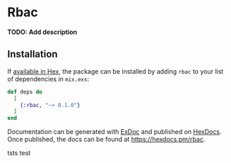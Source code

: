 # Rbac

**TODO: Add description**

## Installation

If [available in Hex](https://hex.pm/docs/publish), the package can be installed
by adding `rbac` to your list of dependencies in `mix.exs`:

```elixir
def deps do
  [
    {:rbac, "~> 0.1.0"}
  ]
end
```

Documentation can be generated with [ExDoc](https://github.com/elixir-lang/ex_doc)
and published on [HexDocs](https://hexdocs.pm). Once published, the docs can
be found at <https://hexdocs.pm/rbac>.


tsts
test

